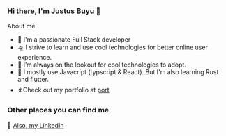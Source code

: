 ### Hi there, I'm Justus Buyu 👋


About me

- 🎤 I'm a passionate Full Stack developer
- 🛸 I strive to learn and use cool technologies for better online user experience.
- 🌋 I’m always on the lookout for cool technologies to adopt.
- 💬 I mostly use Javacript (typscript & React). But I'm also learning Rust and flutter.
- ⛹️Check out my portfolio at [port](https://next-port-sandy.vercel.app/)

### Other places you can find me 


🐣 [Also, my LinkedIn](https://www.linkedin.com/in/jbuyu/)



###
